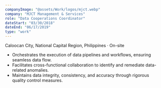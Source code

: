 ```yaml
---
companyImage: "@assets/Work/logos/mjct.webp"
company: "MJCT Management & Services"
role: "Data Cooperations Coordinator"
dateStart: "03/30/2018"
dateEnd: "06/17/2019"
type: "work"
---
```


Caloocan City, National Capital Region, Philippines · On-site

- Orchestrates the execution of data pipelines and workflows, ensuring seamless data flow.
- Facilitates cross-functional collaboration to identify and remediate data-related anomalies.
- Maintains data integrity, consistency, and accuracy through rigorous quality control measures.
